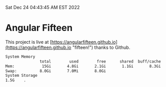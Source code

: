 Sat Dec 24 04:43:45 AM EST 2022

# Angular Fifteen


This project is live at [https://angularfifteen.github.io](https://angularfifteen.github.io "fifteen!") thanks to Github.

```bash
System Memory
               total        used        free      shared  buff/cache   available
Mem:            15Gi       4.8Gi       2.1Gi       1.1Gi       8.3Gi       9.0Gi
Swap:          8.0Gi       7.0Mi       8.0Gi
System Storage
1.5G	.
```
